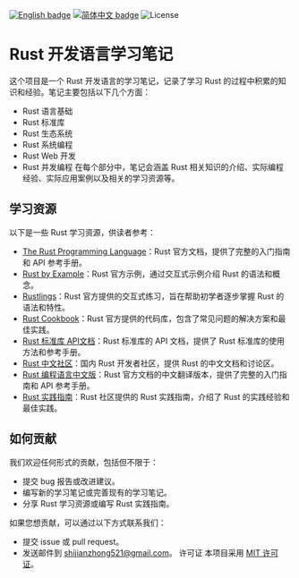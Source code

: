 [![English badge](https://img.shields.io/badge/%E8%8B%B1%E6%96%87-English-blue)](./README-EN.md)
[![简体中文 badge](https://img.shields.io/badge/%E7%AE%80%E4%BD%93%E4%B8%AD%E6%96%87-Simplified%20Chinese-blue)](./README.md)
![License](https://img.shields.io/badge/License-Apache%202-green.svg)

# Rust 开发语言学习笔记
这个项目是一个 Rust 开发语言的学习笔记，记录了学习 Rust 的过程中积累的知识和经验。笔记主要包括以下几个方面：

- Rust 语言基础
- Rust 标准库
- Rust 生态系统
- Rust 系统编程
- Rust Web 开发
- Rust 并发编程
在每个部分中，笔记会涵盖 Rust 相关知识的介绍、实际编程经验、实际应用案例以及相关的学习资源等。

## 学习资源
以下是一些 Rust 学习资源，供读者参考：

- [The Rust Programming Language](https://doc.rust-lang.org/book/)：Rust 官方文档，提供了完整的入门指南和 API 参考手册。
- [Rust by Example](https://doc.rust-lang.org/rust-by-example/)：Rust 官方示例，通过交互式示例介绍 Rust 的语法和概念。
- [Rustlings](https://github.com/rust-lang/rustlings/)：Rust 官方提供的交互式练习，旨在帮助初学者逐步掌握 Rust 的语法和特性。
- [Rust Cookbook](https://rust-lang-nursery.github.io/rust-cookbook/)：Rust 官方提供的代码库，包含了常见问题的解决方案和最佳实践。
- [Rust 标准库 API文档](https://doc.rust-lang.org/std/)：Rust 标准库的 API 文档，提供了 Rust 标准库的使用方法和参考手册。
- [Rust 中文社区](https://rust.cc/)：国内 Rust 开发者社区，提供 Rust 的中文文档和讨论区。
- [Rust 编程语言中文版](https://www.rust-lang.org/zh-CN/)：Rust 官方文档的中文翻译版本，提供了完整的入门指南和 API 参考手册。
- [Rust 实践指南](https://rustwiki.org/zh-CN/rust-by-example/)：Rust 社区提供的 Rust 实践指南，介绍了 Rust 的实践经验和最佳实践。

## 如何贡献
我们欢迎任何形式的贡献，包括但不限于：

- 提交 bug 报告或改进建议。
- 编写新的学习笔记或完善现有的学习笔记。
- 分享 Rust 学习资源或编写 Rust 实践指南。

如果您想贡献，可以通过以下方式联系我们：

- 提交 issue 或 pull request。
- 发送邮件到 shijianzhong521@gmail.com。
许可证
本项目采用 [MIT 许可证](LICENSE)。
